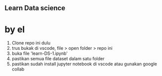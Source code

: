 ## Learn Data science
# by el

1. Clone repo ini dulu
2. trus bukak di vscode, file > open folder > repo ini
3. buka file 'learn-DS-1.ipynb'
4. pastikan semua file dataset dalam satu folder
5. pastikan sudah install jupyter notebook di vscode atau gunakan google collab
